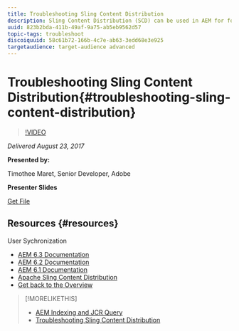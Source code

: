 ```yaml
---
title: Troubleshooting Sling Content Distribution
description: Sling Content Distribution (SCD) can be used in AEM for forward, reverse content distribution and synchronisation. In this session, we will provide details on how to troubleshoot and handle common issues with SCD. 
uuid: 823b2bda-411b-49af-9a75-ab5eb9562d57
topic-tags: troubleshoot
discoiquuid: 58c61b72-166b-4c7e-ab63-3edd68e3e925
targetaudience: target-audience advanced
---
```


# Troubleshooting Sling Content Distribution{#troubleshooting-sling-content-distribution}

>[!VIDEO](https://video.tv.adobe.com/v/19451/?quality=9)

*Delivered August 23, 2017*

**Presented by:**

Timothee Maret, Senior Developer, Adobe

**Presenter Slides**

[Get File](assets/aem-gems-scd.pdf)

## Resources {#resources}

User Sychronization

* [AEM 6.3 Documentation](https://docs.adobe.com/docs/en/aem/6-3/administer/security/security/sync.html)
* [AEM 6.2 Documentation](https://docs.adobe.com/docs/en/aem/6-2/administer/security/security/sync.html)
* [AEM 6.1 Documentation](https://docs.adobe.com/docs/en/aem/6-1/administer/security/security/sync.html)
* [Apache Sling Content Distribution](https://sling.apache.org/documentation/bundles/content-distribution.html)
* [Get back to the Overview](https://helpx.adobe.com/experience-manager/kt/eseminars/gems/aem-index.html)

>[!MORELIKETHIS]
>
>* [AEM Indexing and JCR Query](aem-indexing-jcr-query.md)
>* [Troubleshooting Sling Content Distribution](aem-troubleshooting-sling.md)
